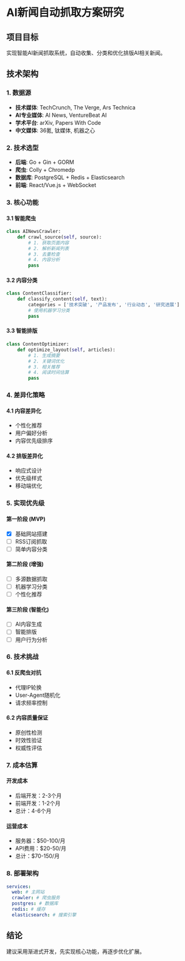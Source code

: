 # AI新闻自动抓取方案研究

## 项目目标
实现智能AI新闻抓取系统，自动收集、分类和优化排版AI相关新闻。

## 技术架构

### 1. 数据源
- **技术媒体**: TechCrunch, The Verge, Ars Technica
- **AI专业媒体**: AI News, VentureBeat AI
- **学术平台**: arXiv, Papers With Code
- **中文媒体**: 36氪, 钛媒体, 机器之心

### 2. 技术选型
- **后端**: Go + Gin + GORM
- **爬虫**: Colly + Chromedp
- **数据库**: PostgreSQL + Redis + Elasticsearch
- **前端**: React/Vue.js + WebSocket

### 3. 核心功能

#### 3.1 智能爬虫
```python
class AINewsCrawler:
    def crawl_source(self, source):
        # 1. 获取页面内容
        # 2. 解析新闻列表
        # 3. 去重检查
        # 4. 内容分析
        pass
```

#### 3.2 内容分类
```python
class ContentClassifier:
    def classify_content(self, text):
        categories = ['技术突破', '产品发布', '行业动态', '研究进展']
        # 使用机器学习分类
        pass
```

#### 3.3 智能排版
```python
class ContentOptimizer:
    def optimize_layout(self, articles):
        # 1. 生成摘要
        # 2. 关键词优化
        # 3. 相关推荐
        # 4. 阅读时间估算
        pass
```

### 4. 差异化策略

#### 4.1 内容差异化
- 个性化推荐
- 用户偏好分析
- 内容优先级排序

#### 4.2 排版差异化
- 响应式设计
- 优先级样式
- 移动端优化

### 5. 实现优先级

#### 第一阶段 (MVP)
- [x] 基础网站搭建
- [ ] RSS订阅抓取
- [ ] 简单内容分类

#### 第二阶段 (增强)
- [ ] 多源数据抓取
- [ ] 机器学习分类
- [ ] 个性化推荐

#### 第三阶段 (智能化)
- [ ] AI内容生成
- [ ] 智能排版
- [ ] 用户行为分析

### 6. 技术挑战

#### 6.1 反爬虫对抗
- 代理IP轮换
- User-Agent随机化
- 请求频率控制

#### 6.2 内容质量保证
- 原创性检测
- 时效性验证
- 权威性评估

### 7. 成本估算

#### 开发成本
- 后端开发：2-3个月
- 前端开发：1-2个月
- 总计：4-6个月

#### 运营成本
- 服务器：$50-100/月
- API费用：$20-50/月
- 总计：$70-150/月

### 8. 部署架构

```yaml
services:
  web: # 主网站
  crawler: # 爬虫服务
  postgres: # 数据库
  redis: # 缓存
  elasticsearch: # 搜索引擎
```

## 结论
建议采用渐进式开发，先实现核心功能，再逐步优化扩展。 